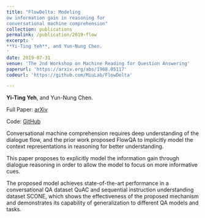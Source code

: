 ```yaml
---
title: "FlowDelta: Modeling 
ow information gain in reasoning for
conversational machine comprehension"
collection: publications
permalink: /publication/2019-flow
excerpt: '
**Yi-Ting Yeh**, and Yun-Nung Chen.
'
date: 2019-07-31
venue: 'The 2nd Workshop on Machine Reading for Question Answering'
paperurl: 'https://arxiv.org/abs/1908.05117'
codeurl: 'https://github.com/MiuLab/FlowDelta'

---
```



**Yi-Ting Yeh**, and Yun-Nung Chen.

Full Paper: [arXiv](https://arxiv.org/abs/1908.05117)

Code: [GitHub](https://github.com/MiuLab/FlowDelta)

Conversational machine comprehension requires deep understanding of the dialogue flow, and the prior work proposed FlowQA to implicitly model the context representations in reasoning for better understanding. 

This paper proposes to explicitly model the information gain through dialogue reasoning in order to allow the model to focus on more informative cues. 

The proposed model achieves state-of-the-art performance in a conversational QA dataset QuAC and sequential instruction understanding dataset SCONE, which shows the effectiveness of the proposed mechanism and demonstrates its capability of generalization to different QA models and tasks. 

